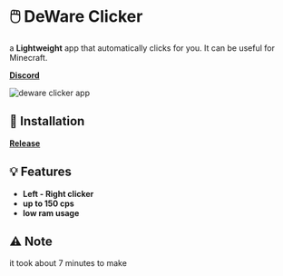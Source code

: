 # 🖱️ DeWare Clicker

a **Lightweight** app that automatically clicks for you. It can be useful for Minecraft.

**[Discord](https://discord.gg/FQkRFbzY6E)**

![deware clicker app](https://cdn.discordapp.com/attachments/1124338967001710684/1165285557912469514/image.png?ex=65464bbe&is=6533d6be&hm=8d8fd6edb75750dc4b119f9c5781f2e05139bc4a36ca9ae20b55d29ec6b5b062&)

## 🔧 Installation

**[Release](https://github.com/DeWarexd/DeWare-Clicker/releases/tag/rls)**

## 💡 Features
- **Left - Right clicker**
- **up to 150 cps**
- **low ram usage**

## ⚠️ Note

it took about 7 minutes to make
